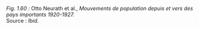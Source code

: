*Fig. 1.60 :* Otto Neurath et al., *Mouvements de population depuis et vers des pays importants 1920-1927.*  
Source : *Ibid*.